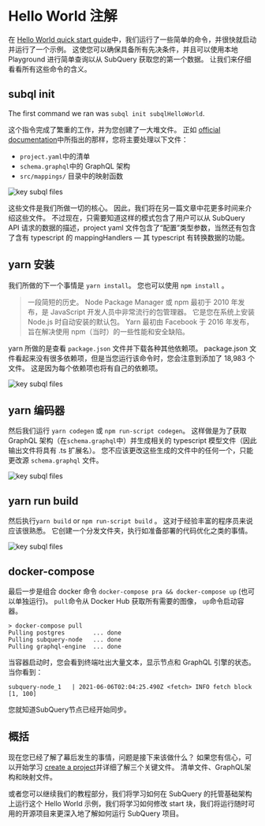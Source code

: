 # Hello World 注解

在 [Hello World quick start guide](helloworld-localhost.md)中，我们运行了一些简单的命令，并很快就启动并运行了一个示例。 这使您可以确保具备所有先决条件，并且可以使用本地 Playground 进行简单查询以从 SubQuery 获取您的第一个数据。 让我们来仔细看看所有这些命令的含义。

## subql init

The first command we ran was `subql init subqlHelloWorld`.

这个指令完成了繁重的工作，并为您创建了一大堆文件。 正如 [official documentation](quickstart.md#configure-and-build-the-starter-project)中所指出的那样，您将主要处理以下文件：

- `project.yaml`中的清单
- `schema.graphql`中的 GraphQL 架构
- `src/mappings/` 目录中的映射函数

![key subql files](/assets/img/main_subql_files.png)

这些文件是我们所做一切的核心。 因此，我们将在另一篇文章中花更多时间来介绍这些文件。 不过现在，只需要知道这样的模式包含了用户可以从 SubQuery API 请求的数据的描述，project yaml 文件包含了“配置”类型参数，当然还有包含了含有 typescript 的 mappingHandlers — 其 typescript 有转换数据的功能。

## yarn 安装

我们所做的下一个事情是 `yarn install`。 您也可以使用 `npm install` 。

> 一段简短的历史。 Node Package Manager 或 npm 最初于 2010 年发布，是 JavaScript 开发人员中非常流行的包管理器。 它是您在系统上安装 Node.js 时自动安装的默认包。 Yarn 最初由 Facebook 于 2016 年发布，旨在解决使用 npm（当时）的一些性能和安全缺陷。

yarn 所做的是查看 `package.json` 文件并下载各种其他依赖项。 package.json 文件看起来没有很多依赖项，但是当您运行该命令时，您会注意到添加了 18,983 个文件。 这是因为每个依赖项也将有自己的依赖项。

![key subql files](/assets/img/dependencies.png)

## yarn 编码器

然后我们运行 `yarn codegen` 或 `npm run-script codegen`。 这样做是为了获取 GraphQL 架构（在`schema.graphql`中）并生成相关的 typescript 模型文件（因此输出文件将具有 .ts 扩展名）。 您不应该更改这些生成的文件中的任何一个，只能更改源 `schema.graphql` 文件。

![key subql files](/assets/img/typescript.png)

## yarn run build

然后执行`yarn build` or `npm run-script build` 。 这对于经验丰富的程序员来说应该很熟悉。 它创建一个分发文件夹，执行如准备部署的代码优化之类的事情。

![key subql files](/assets/img/distribution_folder.png)

## docker-compose

最后一步是组合 docker 命令 `docker-compose pra && docker-compose up` (也可以单独运行)。 `pull`命令从 Docker Hub 获取所有需要的图像， `up`命令启动容器。

```shell
> docker-compose pull
Pulling postgres        ... done
Pulling subquery-node   ... done
Pulling graphql-engine  ... done
```

当容器启动时，您会看到终端吐出大量文本，显示节点和 GraphQL 引擎的状态。 当你看到：

```
subquery-node_1   | 2021-06-06T02:04:25.490Z <fetch> INFO fetch block [1, 100]
```

您就知道SubQuery节点已经开始同步。

## 概括

现在您已经了解了幕后发生的事情，问题是接下来该做什么？ 如果您有信心，可以开始学习 [create a project](../create/introduction.md)并详细了解三个关键文件。 清单文件、GraphQL架构和映射文件。

或者您可以继续我们的教程部分，我们将学习如何在 SubQuery 的托管基础架构上运行这个 Hello World 示例，我们将学习如何修改 start 块，我们将运行随时可用的开源项目来更深入地了解如何运行 SubQuery 项目。
